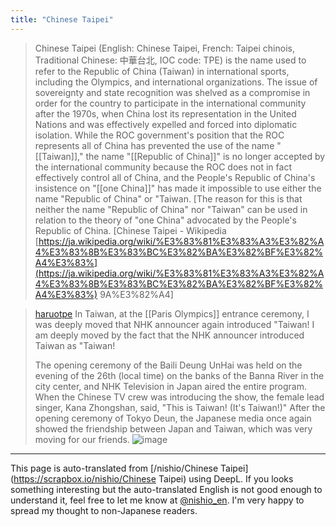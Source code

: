 ```yaml
---
title: "Chinese Taipei"
---
```


> Chinese Taipei (English: Chinese Taipei, French: Taipei chinois, Traditional Chinese: 中華台北, IOC code: TPE) is the name used to refer to the Republic of China (Taiwan) in international sports, including the Olympics, and international organizations. The issue of sovereignty and state recognition was shelved as a compromise in order for the country to participate in the international community after the 1970s, when China lost its representation in the United Nations and was effectively expelled and forced into diplomatic isolation.
>  While the ROC government's position that the ROC represents all of China has prevented the use of the name "[[Taiwan]]," the name "[[Republic of China]]" is no longer accepted by the international community because the ROC does not in fact effectively control all of China, and the People's Republic of China's insistence on "[[one China]]" has made it impossible to use either the name "Republic of China" or "Taiwan. [The reason for this is that neither the name "Republic of China" nor "Taiwan" can be used in relation to the theory of "one China" advocated by the People's Republic of China.
[Chinese Taipei - Wikipedia [https://ja.wikipedia.org/wiki/%E3%83%81%E3%83%A3%E3%82%A4%E3%83%8B%E3%83%BC%E3%82%BA%E3%82%BF%E3%82%A4%E3%83%](https://ja.wikipedia.org/wiki/%E3%83%81%E3%83%A3%E3%82%A4%E3%83%8B%E3%83%BC%E3%82%BA%E3%82%BF%E3%82%A4%E3%83%) 9A%E3%82%A4]

> [haruotpe](https://x.com/haruotpe/status/1817076411108299026) In Taiwan, at the [[Paris Olympics]] entrance ceremony, I was deeply moved that NHK announcer again introduced "Taiwan! I am deeply moved by the fact that the NHK announcer introduced Taiwan as "Taiwan!
>
>  The opening ceremony of the Baili Deung UnHai was held on the evening of the 26th (local time) on the banks of the Banna River in the city center, and NHK Television in Japan aired the entire program. When the Chinese TV crew was introducing the show, the female lead singer, Kana Zhongshan, said, "This is Taiwan! (It's Taiwan!)" After the opening ceremony of Tokyo Deun, the Japanese media once again showed the friendship between Japan and Taiwan, which was very moving for our friends.
> ![image](https://gyazo.com/e8fb433b6a51e1f360c3847c9b916c3f/thumb/1000)

---
This page is auto-translated from [/nishio/Chinese Taipei](https://scrapbox.io/nishio/Chinese Taipei) using DeepL. If you looks something interesting but the auto-translated English is not good enough to understand it, feel free to let me know at [@nishio_en](https://twitter.com/nishio_en). I'm very happy to spread my thought to non-Japanese readers.
